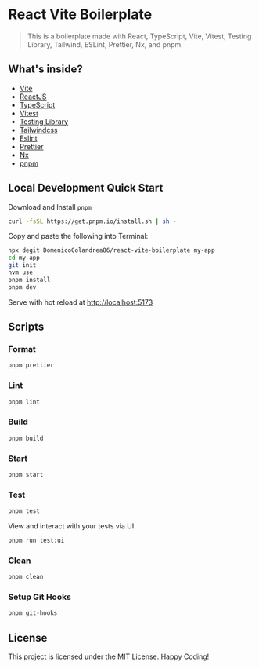 # React Vite Boilerplate

> This is a boilerplate made with React, TypeScript, Vite, Vitest, Testing Library, Tailwind, ESLint, Prettier, Nx, and pnpm.

## What's inside?

- [Vite](https://vitejs.dev)
- [ReactJS](https://reactjs.org)
- [TypeScript](https://www.typescriptlang.org)
- [Vitest](https://vitest.dev)
- [Testing Library](https://testing-library.com)
- [Tailwindcss](https://tailwindcss.com)
- [Eslint](https://eslint.org)
- [Prettier](https://prettier.io)
- [Nx](https://nx.dev/)
- [pnpm](https://pnpm.io/)

## Local Development Quick Start

Download and Install `pnpm`

```bash
curl -fsSL https://get.pnpm.io/install.sh | sh -
```

Copy and paste the following into Terminal:

```sh
npx degit DomenicoColandrea86/react-vite-boilerplate my-app
cd my-app
git init
nvm use
pnpm install
pnpm dev
```

Serve with hot reload at [http://localhost:5173](http://localhost:5173)

## Scripts

### Format

```bash
pnpm prettier
```

### Lint

```bash
pnpm lint
```

### Build

```bash
pnpm build
```

### Start

```bash
pnpm start
```

### Test

```bash
pnpm test
```

View and interact with your tests via UI.

```bash
pnpm run test:ui
```

### Clean

```bash
pnpm clean
```

### Setup Git Hooks

```bash
pnpm git-hooks
```

## License

This project is licensed under the MIT License. Happy Coding!
